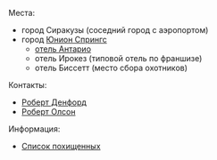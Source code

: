Места:
 - город Сиракузы (соседний город с аэропортом)
 - город [Юнион Спрингс](investigation/Юнион%20Спрингс.md)
	 - [отель Антарио](investigation/Отель%20Антарио.md)
	 - отель Ирокез (типовой отель по франшизе)
	 - отель Биссетт (место сбора охотников)

Контакты:
- [Роберт Денфорд](investigation/Роберт%20Денфорд.md)
- [Роберт Олсон](investigation/Роберт%20Олсон.md)

Информация:
- [Список похищенных](investigation/Список%20похищенных.md)